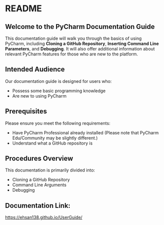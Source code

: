 # README

## Welcome to the PyCharm Documentation Guide

This documentation guide will walk you through the basics of using PyCharm, including **Cloning a GitHub Repository**, **Inserting Command Line Parameters**, and **Debugging**. It will also offer additional information about relevant PyCharm features for those who are new to the platform.

## Intended Audience

Our documentation guide is designed for users who:

* Possess some basic programming knowledge
* Are new to using PyCharm

## Prerequisites

Please ensure you meet the following requirements:

* Have PyCharm Professional already installed (Please note that PyCharm Edu/Community may be slightly different.)
* Understand what a GitHub repository is

## Procedures Overview

This documentation is primarily divided into:

* Cloning a GitHub Repository
* Command Line Arguments
* Debugging

## Documentation Link: 
https://ehsan138.github.io/UserGuide/
